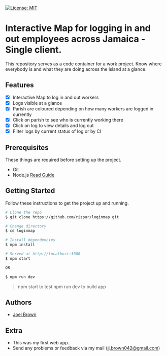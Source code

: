 [![License: MIT](https://img.shields.io/badge/License-MIT-yellow.svg)](https://opensource.org/licenses/MIT)

# Interactive Map for logging in and out employees across Jamaica - Single client.

This repository serves as a code container for a work project.
Know where everybody is and what they are doing across the island at a glance. 

## Features

- [x] Interactive Map to log in and out workers 
- [x] Logs visible at a glance 
- [x] Parish are coloured depending on how many workers are logged in currently
- [x] Click on parish to see who is currently working there
- [x] Click on log to view details and log out
- [x] Filter logs by current status of log or by CI

## Prerequisites

These things are required before setting up the project.

- Git
- Node.js [Read Guide](https://www.digitalocean.com/community/tutorials/how-to-install-node-js-on-ubuntu-20-04)

## Getting Started

Follow these instructions to get the project up and running.

```bash
# Clone the repo
$ git clone https://github.com/rizpur/loginmap.git

# Change directory
$ cd loginmap

# Install dependencies
$ npm install

# Served at http://localhost:3000
$ npm start

OR

$ npm run dev
```

> npm start to test
> npm run dev to build app 

## Authors

- [Joel Brown](https://github.com/rizpur)

## Extra

- This was my first web app..
- Send any problems or feedback via my mail (jj.brown042@gmail.com)
